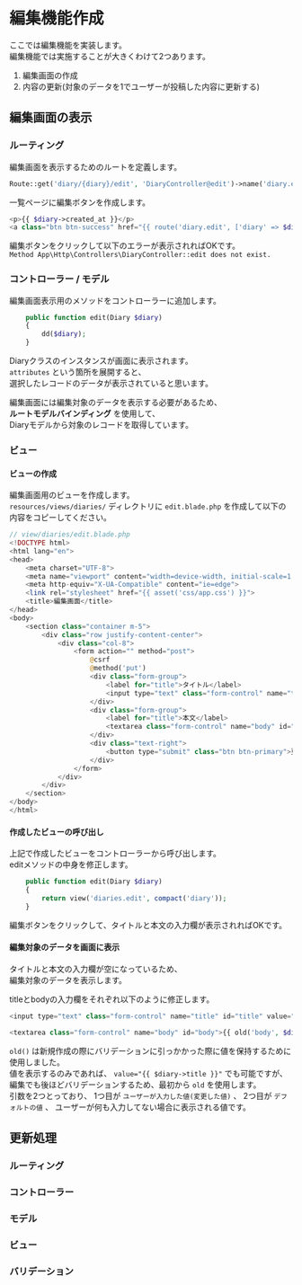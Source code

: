# 編集機能作成
ここでは編集機能を実装します。  
編集機能では実施することが大きくわけて2つあります。  
1. 編集画面の作成
2. 内容の更新(対象のデータを1でユーザーが投稿した内容に更新する)

## 編集画面の表示
### ルーティング

編集画面を表示するためのルートを定義します。  
```php
Route::get('diary/{diary}/edit', 'DiaryController@edit')->name('diary.edit'); 
```

一覧ページに編集ボタンを作成します。  
```php
<p>{{ $diary->created_at }}</p>
<a class="btn btn-success" href="{{ route('diary.edit', ['diary' => $diary->id]) }}">編集</a>
```

編集ボタンをクリックして以下のエラーが表示されればOKです。  
`Method App\Http\Controllers\DiaryController::edit does not exist.`

### コントローラー / モデル
編集画面表示用のメソッドをコントローラーに追加します。  

```php
    public function edit(Diary $diary)
    {
        dd($diary);
    }
```

Diaryクラスのインスタンスが画面に表示されます。  
`attributes` という箇所を展開すると、  
選択したレコードのデータが表示されていると思います。  

編集画面には編集対象のデータを表示する必要があるため、  
**ルートモデルバインディング** を使用して、  
Diaryモデルから対象のレコードを取得しています。  

### ビュー
#### ビューの作成
編集画面用のビューを作成します。  
`resources/views/diaries/` ディレクトリに `edit.blade.php` を作成して以下の内容をコピーしてください。
```php
// view/diaries/edit.blade.php
<!DOCTYPE html>
<html lang="en">
<head>
    <meta charset="UTF-8">
    <meta name="viewport" content="width=device-width, initial-scale=1.0">
    <meta http-equiv="X-UA-Compatible" content="ie=edge">
    <link rel="stylesheet" href="{{ asset('css/app.css') }}">
    <title>編集画面</title>
</head>
<body>
    <section class="container m-5">
        <div class="row justify-content-center">
            <div class="col-8">
                <form action="" method="post">
                    @csrf
                    @method('put')
                    <div class="form-group">
                        <label for="title">タイトル</label>
                        <input type="text" class="form-control" name="title" id="title">
                    </div>
                    <div class="form-group">
                        <label for="title">本文</label>
                        <textarea class="form-control" name="body" id="body"></textarea>
                    </div>
                    <div class="text-right">
                        <button type="submit" class="btn btn-primary">更新</button>
                    </div>
                </form>
            </div>
        </div>
    </section>
</body>
</html>
```

#### 作成したビューの呼び出し
上記で作成したビューをコントローラーから呼び出します。  
editメソッドの中身を修正します。  
```php
    public function edit(Diary $diary)
    {
        return view('diaries.edit', compact('diary'));
    }
```

編集ボタンをクリックして、タイトルと本文の入力欄が表示されればOKです。

#### 編集対象のデータを画面に表示
タイトルと本文の入力欄が空になっているため、  
編集対象のデータを表示します。  

titleとbodyの入力欄をそれぞれ以下のように修正します。  

```php
<input type="text" class="form-control" name="title" id="title" value="{{ old('title', $diary->title) }}">

<textarea class="form-control" name="body" id="body">{{ old('body', $diary->body) }}</textarea>
```

`old()` は新規作成の際にバリデーションに引っかかった際に値を保持するために使用しました。  
値を表示するのみであれば、  `value="{{ $diary->title }}"` でも可能ですが、  
編集でも後ほどバリデーションするため、最初から `old` を使用します。  
引数を2つとっており、 1つ目が `ユーザーが入力した値(変更した値)` 、 2つ目が `デフォルトの値` 、
ユーザーが何も入力してない場合に表示される値です。  


## 更新処理
### ルーティング
### コントローラー
### モデル
### ビュー
### バリデーション